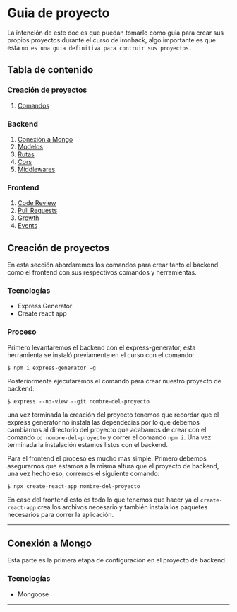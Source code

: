 # Guia de proyecto

La intención de este doc es que puedan tomarlo como guia para crear sus propios proyectos durante el curso de ironhack, algo importante es que esta `no es una guia definitiva para contruir sus proyectos.`

## Tabla de contenido

### Creación de proyectos

1. [Comandos](#creación-de-proyectos)

### Backend

1. [Conexión a Mongo]()
1. [Modelos]()
1. [Rutas]()
1. [Cors]()
1. [Middlewares]()

### Frontend

1. [Code Review]()
1. [Pull Requests]()
1. [Growth]()
1. [Events]()

## Creación de proyectos

En esta sección abordaremos los comandos para crear tanto el backend como el frontend con sus respectivos comandos y herramientas.

### Tecnologías

- Express Generator
- Create react app

### Proceso

Primero levantaremos el backend con el express-generator, esta herramienta se instaló previamente en el curso con el comando:

```shell
$ npm i express-generator -g
```

Posteriormente ejecutaremos el comando para crear nuestro proyecto de backend:

```shell
$ express --no-view --git nombre-del-proyecto
```

una vez terminada la creación del proyecto tenemos que recordar que el express generator no instala las dependecias por lo que debemos cambiarnos al directorio del proyecto que acabamos de crear con el comando `cd nombre-del-proyecto` y correr el comando `npm i`.
Una vez terminada la instalación estamos listos con el backend.

Para el frontend el proceso es mucho mas simple.
Primero debemos asegurarnos que estamos a la misma altura que el proyecto de backend, una vez hecho eso, corremos el siguiente comando:

```shell
$ npx create-react-app nombre-del-proyecto
```

En caso del frontend esto es todo lo que tenemos que hacer ya el `create-react-app` crea los archivos necesario y también instala los paquetes necesarios para correr la aplicación.

---

## Conexión a Mongo

Esta parte es la primera etapa de configuración en el proyecto de backend.

### Tecnologías

- Mongoose

---
